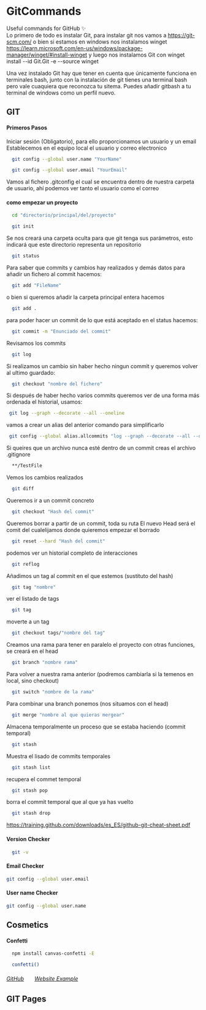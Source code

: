 # GitCommands
Useful commands for GitHub ✨ <br>
Lo primero de todo es instalar Git, para instalar git nos vamos a https://git-scm.com/
o bien si estamos en windows nos instalamos winget https://learn.microsoft.com/en-us/windows/package-manager/winget/#install-winget y luego nos instalamos Git con winget install --id Git.Git -e --source winget

Una vez instalado Git hay que tener en cuenta que únicamente funciona en terminales bash, junto con la instalación de git tienes una terminal bash pero vale cuaquiera que reconozca tu sitema. Puedes añadir gitbash a tu terminal de windows como un perfil nuevo.

## GIT
#### Primeros Pasos
Iniciar sesión (Obligatorio), para ello proporcionamos un usuario y un email
Establecemos en el equipo local el usuario y correo electronico
```sh
  git config --global user.name "YourName"
  ```
```sh
  git config --global user.email "YourEmail"
  ```
Vamos al fichero .gitconfig el cual se encuentra dentro de nuestra carpeta de usuario, ahí podemos ver tanto el usuario como el correo
#### como empezar un proyecto
```sh
  cd "directorio/principal/del/proyecto"
  ```
```sh
  git init
  ```
Se nos creará una carpeta oculta para que git tenga sus parámetros, esto indicará que este directorio representa un repositorio
```sh
  git status
  ```
Para saber que commits y cambios hay realizados y demás datos
para añadir un fichero al commit hacemos:
```sh
  git add "FileName"
  ```
o bien si queremos añadir la carpeta principal entera hacemos
```sh
  git add .
  ```
para poder hacer un commit de lo que está aceptado en el status hacemos:
```sh
  git commit -m "Enunciado del commit"
  ```
Revisamos los commits
```sh
  git log
  ```
Si realizamos un cambio sin haber hecho ningun commit y queremos volver al ultimo guardado:
```sh
  git checkout "nombre del fichero"
  ```
Si después de haber hecho varios commits queremos ver de una forma más ordenada el historial, usamos:
```sh
 git log --graph --decorate --all --oneline
  ```
vamos a crear un alias del anterior comando para simplificarlo
```sh
 git config --global alias.allcommits "log --graph --decorate --all --oneline"
  ```
Si queires que un archivo nunca esté dentro de un commit creas el archivo .gitignore
```sh
  **/TestFile
  ```
Vemos los cambios realizados 
```sh
  git diff
  ```
Queremos ir a un commit concreto
```sh
  git checkout "Hash del commit"
  ```
Queremos borrar a partir de un commit, toda su ruta
El nuevo Head será el comit del cualelijamos donde quieremos empezar el borrado
```sh
  git reset --hard "Hash del commit"
  ```
podemos ver un historial completo de interacciones
```sh
  git reflog 
  ```
Añadimos un tag al commit en el que estemos (sustituto del hash)
```sh
  git tag "nombre"
  ```
ver el listado de tags 
```sh
  git tag
  ```
moverte a un tag
```sh
  git checkout tags/"nombre del tag"
  ```
Creamos una rama para tener en paralelo el proyecto con otras funciones, se creará en el head
```sh
  git branch "nombre rama"
  ```
Para volver a nuestra rama anterior (podremos cambiarla si la temenos en local, sino checkout)
```sh
  git switch "nombre de la rama"
  ```
Para combinar una branch ponemos (nos situamos con el head)
```sh
  git merge "nombre al que quieras mergear"
  ```
Almacena temporalmente un proceso que se estaba haciendo (commit temporal)
```sh
  git stash
  ```
Muestra el lisado de commits temporales
```sh
  git stash list
  ```
recupera el commet temporal
```sh
  git stash pop
  ```
borra el commit temporal que al que ya has vuelto
```sh
  git stash drop
  ```

https://training.github.com/downloads/es_ES/github-git-cheat-sheet.pdf
 
#### Version Checker
```sh
  git -v
  ```
#### Email Checker
  ```sh
  git config --global user.email
  ```
#### User name Checker
  ```sh
  git config --global user.name
  ```
## Cosmetics
#### Confetti
```sh
  npm install canvas-confetti -E
  ```
```sh
  confetti()
```
###### <a href="https://github.com/catdad/canvas-confetti?tab=readme-ov-file">GitHub</a>&nbsp;&nbsp;&nbsp;&nbsp;&nbsp;&nbsp;&nbsp;<a href="https://www.kirilv.com/canvas-confetti/">Website Example</a>

## GIT Pages



